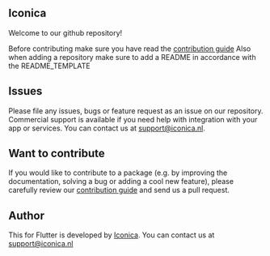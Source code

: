 
## Iconica

Welcome to our github repository!

Before contributing make sure you have read the [contribution guide](./profile/README.md)
Also when adding a repository make sure to add a README in accordance with the README_TEMPLATE

## Issues

Please file any issues, bugs or feature request as an issue on our repository. Commercial support is available if you need help with integration with your app or services. You can contact us at [support@iconica.nl](mailto:support@iconica.nl).

## Want to contribute

If you would like to contribute to a package (e.g. by improving the documentation, solving a bug or adding a cool new feature), please carefully review our [contribution guide](./profile/README.md) and send us a pull request.

## Author

This <PACKAGE NAME> for Flutter is developed by [Iconica](https://iconica.nl). You can contact us at <support@iconica.nl>
